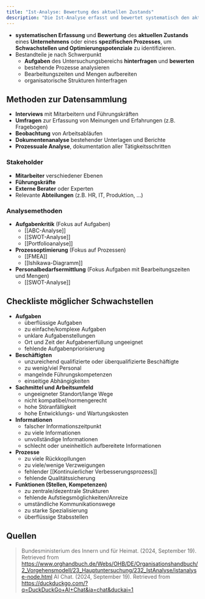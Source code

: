 ```yaml
---
title: "Ist-Analyse: Bewertung des aktuellen Zustands"
description: "Die Ist-Analyse erfasst und bewertet systematisch den aktuellen Zustand eines Unternehmens oder Prozesses, um Schwachstellen und Optimierungspotenziale zu identifizieren. Sie nutzt Methoden wie Interviews, Beobachtung und Analysen in Bereichen wie Aufgaben, Prozesse und Personal."
---
```


- **systematischen Erfassung** und **Bewertung** des **aktuellen Zustands** eines **Unternehmens** oder eines **spezifischen Prozesses**, um **Schwachstellen und Optimierungspotenziale** zu identifizieren.
- Bestandteile je nach Schwerpunkt
	- **Aufgaben** des Untersuchungsbereichs **hinterfragen** und **bewerten**
	- bestehende Prozesse analysieren
	- Bearbeitungszeiten und Mengen aufbereiten
	- organisatorische Strukturen hinterfragen

## Methoden zur Datensammlung
- **Interviews** mit Mitarbeitern und Führungskräften
- **Umfragen** zur Erfassung von Meinungen und Erfahrungen (z.B. Fragebogen)
- **Beobachtung** von Arbeitsabläufen
- **Dokumentenanalyse** bestehender Unterlagen und Berichte
- **Prozessuale Analyse**, dokumentation aller Tätigkeitsschritten

### Stakeholder
- **Mitarbeiter** verschiedener Ebenen
- **Führungskräfte**
- **Externe Berater** oder Experten
- Relevante **Abteilungen** (z.B. HR, IT, Produktion, ...)
### Analysemethoden
- **Aufgabenkritik** (Fokus auf Aufgaben)
	- [[ABC-Analyse]]
	- [[SWOT-Analyse]]
	- [[Portfolioanalyse]]
- **Prozessoptimierung** (Fokus auf Prozessen)
	- [[FMEA]]
	- [[Ishikawa-Diagramm]]
- **Personalbedarfsermittlung** (Fokus Aufgaben mit Bearbeitungszeiten und Mengen)
	- [[SWOT-Analyse]]

## Checkliste möglicher Schwachstellen
- **Aufgaben**
	- überflüssige Aufgaben
	- zu einfache/komplexe Aufgaben
	- unklare Aufgabenstellungen
	- Ort und Zeit der Aufgabenerfüllung ungeeignet
	- fehlende Aufgabenpriorisierung
- **Beschäftigten**
	- unzureichend qualifizierte oder überqualifizierte Beschäftigte
	- zu wenig/viel Personal
	- mangelnde Führungskompetenzen
	- einseitige Abhängigkeiten
- **Sachmittel und Arbeitsumfeld**
	- ungeeigneter Standort/lange Wege
	- nicht kompatibel/normengerecht
	- hohe Störanfälligkeit
	- hohe Entwicklungs- und Wartungskosten
- **Informationen**
	- falscher Informationszeitpunkt
	- zu viele Informationen
	- unvollständige Informationen
	- schlecht oder uneinheitlich aufbereitete Informationen
- **Prozesse**
	- zu viele Rückkopllungen
	- zu viele/wenige Verzweigungen
	- fehlender [[Kontinuierlicher Verbesserungsprozess]]
	- fehlende Qualitätssicherung
- **Funktionen (Stellen, Kompetenzen)**
	- zu zentrale/dezentrale Strukturen
	- fehlende Aufstiegsmöglichkeiten/Anreize
	- umständliche Kommunikationswege
	- zu starke Spezialisierung
	- überflüssige Stabsstellen

## Quellen

> Bundesministerium des Innern und für Heimat. (2024, September 19). Retrieved from https://www.orghandbuch.de/Webs/OHB/DE/Organisationshandbuch/2_Vorgehensmodell/23_Hauptuntersuchung/232_IstAnalyse/istanalyse-node.html
> AI Chat. (2024, September 19). Retrieved from https://duckduckgo.com/?q=DuckDuckGo+AI+Chat&ia=chat&duckai=1
